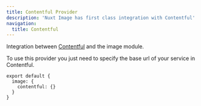 ```yaml
---
title: Contentful Provider
description: 'Nuxt Image has first class integration with Contentful'
navigation:
  title: Contentful
---
```


Integration between [Contentful](https://www.contentful.com/) and the image module.

To use this provider you just need to specify the base url of your service in Contentful.

```js{}[nuxt.config.js]
export default {
  image: {
    contentful: {}
  }
}
```
